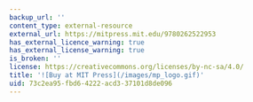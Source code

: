 ```yaml
---
backup_url: ''
content_type: external-resource
external_url: https://mitpress.mit.edu/9780262522953
has_external_licence_warning: true
has_external_license_warning: true
is_broken: ''
license: https://creativecommons.org/licenses/by-nc-sa/4.0/
title: '![Buy at MIT Press](/images/mp_logo.gif)'
uid: 73c2ea95-fbd6-4222-acd3-37101d8de096
---
```


